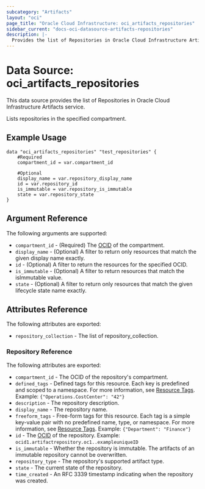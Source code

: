 ```yaml
---
subcategory: "Artifacts"
layout: "oci"
page_title: "Oracle Cloud Infrastructure: oci_artifacts_repositories"
sidebar_current: "docs-oci-datasource-artifacts-repositories"
description: |-
  Provides the list of Repositories in Oracle Cloud Infrastructure Artifacts service
---
```


# Data Source: oci_artifacts_repositories
This data source provides the list of Repositories in Oracle Cloud Infrastructure Artifacts service.

Lists repositories in the specified compartment.

## Example Usage

```hcl
data "oci_artifacts_repositories" "test_repositories" {
	#Required
	compartment_id = var.compartment_id

	#Optional
	display_name = var.repository_display_name
	id = var.repository_id
	is_immutable = var.repository_is_immutable
	state = var.repository_state
}
```

## Argument Reference

The following arguments are supported:

* `compartment_id` - (Required) The [OCID](https://docs.cloud.oracle.com/iaas/Content/General/Concepts/identifiers.htm) of the compartment.
* `display_name` - (Optional) A filter to return only resources that match the given display name exactly. 
* `id` - (Optional) A filter to return the resources for the specified OCID. 
* `is_immutable` - (Optional) A filter to return resources that match the isImmutable value. 
* `state` - (Optional) A filter to return only resources that match the given lifecycle state name exactly. 


## Attributes Reference

The following attributes are exported:

* `repository_collection` - The list of repository_collection.

### Repository Reference

The following attributes are exported:

* `compartment_id` - The OCID of the repository's compartment.
* `defined_tags` - Defined tags for this resource. Each key is predefined and scoped to a namespace. For more information, see [Resource Tags](https://docs.cloud.oracle.com/iaas/Content/General/Concepts/resourcetags.htm).  Example: `{"Operations.CostCenter": "42"}` 
* `description` - The repository description.
* `display_name` - The repository name.
* `freeform_tags` - Free-form tags for this resource. Each tag is a simple key-value pair with no predefined name, type, or namespace. For more information, see [Resource Tags](https://docs.cloud.oracle.com/iaas/Content/General/Concepts/resourcetags.htm).  Example: `{"Department": "Finance"}` 
* `id` - The [OCID](https://docs.cloud.oracle.com/iaas/Content/General/Concepts/identifiers.htm) of the repository.  Example: `ocid1.artifactrepository.oc1..exampleuniqueID` 
* `is_immutable` - Whether the repository is immutable. The artifacts of an immutable repository cannot be overwritten.
* `repository_type` - The repository's supported artifact type.
* `state` - The current state of the repository.
* `time_created` - An RFC 3339 timestamp indicating when the repository was created.

